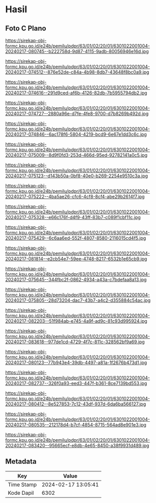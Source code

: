 # Hasil

## Foto C Plano

https://sirekap-obj-formc.kpu.go.id/e24b/pemilu/pdpr/63/01/02/20/01/6301022001004-20240217-080745--b222758d-9d87-4115-9adb-80056946e16d.jpg

https://sirekap-obj-formc.kpu.go.id/e24b/pemilu/pdpr/63/01/02/20/01/6301022001004-20240217-074512--876e52de-c84a-4b98-8db7-43648f8bc0a9.jpg

https://sirekap-obj-formc.kpu.go.id/e24b/pemilu/pdpr/63/01/02/20/01/6301022001004-20240217-074616--291d9ced-af6b-4126-82db-7b5955794db2.jpg

https://sirekap-obj-formc.kpu.go.id/e24b/pemilu/pdpr/63/01/02/20/01/6301022001004-20240217-074727--2880a96e-d7fe-4fe8-9700-d7b8269b492d.jpg

https://sirekap-obj-formc.kpu.go.id/e24b/pemilu/pdpr/63/01/02/20/01/6301022001004-20240217-074846--6ac178f6-5804-4219-bcd9-6e67e1dd3c6c.jpg

https://sirekap-obj-formc.kpu.go.id/e24b/pemilu/pdpr/63/01/02/20/01/6301022001004-20240217-075009--8d9f0fd3-253d-466d-95ed-92782141a0c5.jpg

https://sirekap-obj-formc.kpu.go.id/e24b/pemilu/pdpr/63/01/02/20/01/6301022001004-20240217-075123--d143b50a-0bf8-40e0-b269-2254e9510c3a.jpg

https://sirekap-obj-formc.kpu.go.id/e24b/pemilu/pdpr/63/01/02/20/01/6301022001004-20240217-075222--4ba5ae26-cfc6-4cf8-8cf4-abe29b2614f7.jpg

https://sirekap-obj-formc.kpu.go.id/e24b/pemilu/pdpr/63/01/02/20/01/6301022001004-20240217-075328--e66c176f-d4f9-43ff-83b7-c089f1cbf11c.jpg

https://sirekap-obj-formc.kpu.go.id/e24b/pemilu/pdpr/63/01/02/20/01/6301022001004-20240217-075429--6c6aa6ed-552f-4807-8580-2116015cd4f5.jpg

https://sirekap-obj-formc.kpu.go.id/e24b/pemilu/pdpr/63/01/02/20/01/6301022001004-20240217-081814--e2cb54e7-59ee-4748-8217-6532b1e65cb9.jpg

https://sirekap-obj-formc.kpu.go.id/e24b/pemilu/pdpr/63/01/02/20/01/6301022001004-20240217-075645--344fbc2f-0862-4934-a43a-c7bdefaa8a13.jpg

https://sirekap-obj-formc.kpu.go.id/e24b/pemilu/pdpr/63/01/02/20/01/6301022001004-20240217-075805--28d73204-dac7-43b7-a4c2-d355884c54ac.jpg

https://sirekap-obj-formc.kpu.go.id/e24b/pemilu/pdpr/63/01/02/20/01/6301022001004-20240217-082203--51f984ab-e745-4a9f-ad9c-81c93d995924.jpg

https://sirekap-obj-formc.kpu.go.id/e24b/pemilu/pdpr/63/01/02/20/01/6301022001004-20240217-083618--977de1cd-4729-4f7c-811c-328562bf9a69.jpg

https://sirekap-obj-formc.kpu.go.id/e24b/pemilu/pdpr/63/01/02/20/01/6301022001004-20240217-080123--77b943e4-39db-4497-a81a-1f2676b473d1.jpg

https://sirekap-obj-formc.kpu.go.id/e24b/pemilu/pdpr/63/01/02/20/01/6301022001004-20240217-082737--326f0a93-eed3-447f-b361-8ce7139bd553.jpg

https://sirekap-obj-formc.kpu.go.id/e24b/pemilu/pdpr/63/01/02/20/01/6301022001004-20240217-080412--8e527853-7c12-43df-937d-6da6ba566127.jpg

https://sirekap-obj-formc.kpu.go.id/e24b/pemilu/pdpr/63/01/02/20/01/6301022001004-20240217-080535--212178d4-b7cf-4854-8715-564ad8e901e3.jpg

https://sirekap-obj-formc.kpu.go.id/e24b/pemilu/pdpr/63/01/02/20/01/6301022001004-20240217-083420--95665ecf-e8db-4e65-8450-a38f9931d489.jpg


## Metadata

| Key        | Value               |
| ---------- | ------------------- |
| Time Stamp | 2024-02-17 13:05:41 |
| Kode Dapil | 6302                |



